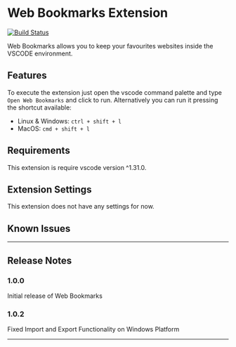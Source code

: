 # Web Bookmarks Extension
[![Build Status](https://travis-ci.com/ULL-ESIT-GRADOII-TFG/alejandro-gonzalez-software.svg?token=PnidsgQLm74nYpn9BCGD&branch=master)](https://www.travis-ci.com/ULL-ESIT-GRADOII-TFG/alejandro-gonzalez-software)

Web Bookmarks allows you to keep your favourites websites inside the VSCODE environment. 

## Features

To execute the extension just open the vscode command palette and type <code>Open Web Bookmarks</code> and click to run. Alternatively you can run it pressing the shortcut available:

* Linux & Windows: <code>ctrl + shift + l</code>
* MacOS: <code>cmd + shift + l</code>

## Requirements

This extension is require vscode version ^1.31.0.

## Extension Settings

This extension does not have any settings for now.

## Known Issues

---

## Release Notes
### 1.0.0

Initial release of Web Bookmarks

### 1.0.2
Fixed Import and Export Functionality on Windows Platform

-----------------------------------------------------------------------------------------------------------